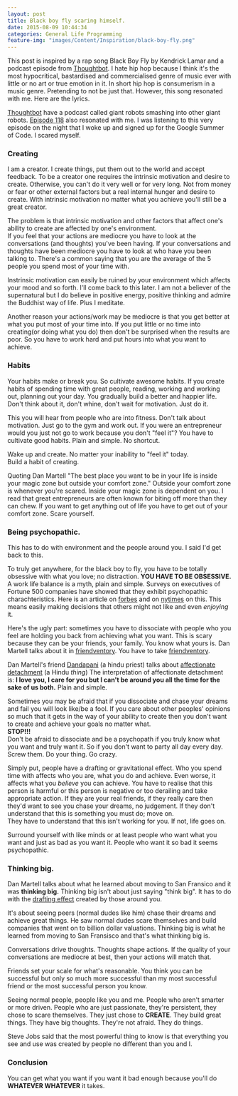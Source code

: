 ```yaml
---
layout: post
title: Black boy fly scaring himself.
date: 2015-08-09 10:44:34
categories: General Life Programming
feature-img: "images/Content/Inspiration/black-boy-fly.png"
---
```


This post is inspired by a rap song Black Boy Fly by Kendrick Lamar and a podcast episode from [Thoughtbot].
I hate hip hop because I think it's the most hypocritical, bastardised and commercialised genre of music ever with little or no art or true emotion in it.
In short hip hop is consumerism in a music genre. Pretending to not be just that.
However, this song resonated with me. Here are the lyrics.

<script src="http://ideone.com/e.js/HThTJd" type="text/javascript" ></script>

[Thoughtbot] have a podcast called giant robots smashing into other giant robots. [Episode 118] also resonated with me.
I was listening to this very episode on the night that I woke up and signed up for the Google Summer of Code. I scared myself.

### Creating

I am a creator. I create things, put them out to the world and accept feedback.
To be a creator one requires the intrinsic motivation and desire to create.
Otherwise, you can't do it very well or for very long.
Not from money or fear or other external factors but a real internal hunger and desire to create.
With intrinsic motivation no matter what you achieve you'll still be a great creator.

The problem is that intrinsic motivation and other factors that affect one's ability to create are affected by one's environment.  
If you feel that your actions are mediocre you have to look at the conversations (and thoughts) you've been having.
If your conversations and thoughts have been mediocre you have to look at who have you been talking to.
There's a common saying that you are the average of the 5 people you spend most of your time with.

Instrinsic motivation can easily be ruined by your environment which affects your mood and so forth.
I'll come back to this later.
I am not a believer of the supernatural but I do believe in positive energy, positive thinking and admire the Buddhist way of life.
Plus I meditate.

Another reason your actions/work may be mediocre is that you get better at what you put most of your time into.
If you put little or no time into creating(or doing what you do) then don't be surprised when the results are poor.
So you have to work hard and put hours into what you want to achieve.


### Habits

Your habits make or break you. So cultivate awesome habits.
If you create habits of spending time with great people, reading, working and working out, planning out your day.
You gradually build a better and happier life. Don't think about it, don't whine, don't wait for motivation. Just do it.  

This you will hear from people who are into fitness. Don't talk about motivation. Just go to the gym and work out.
If you were an entrepreneur would you just not go to work because you don't "feel it"?
You have to cultivate good habits. Plain and simple. No shortcut.  

Wake up and create. No matter your inability to "feel it" today.  
Build a habit of creating.

Quoting Dan Martell "The best place you want to be in your life is inside your magic zone but outside your comfort zone."
Outside your comfort zone is whenever you're scared. Inside your magic zone is dependent on you.
I read that great entrepreneurs are often known for biting off more than they can chew.
If you want to get anything out of life you have to get out of your comfort zone. Scare yourself.


### Being psychopathic.

This has to do with environment and the people around you. I said I'd get back to this.  

To truly get anywhere, for the black boy to fly, you have to be totally obsessive with what you love; no distraction.
**YOU HAVE TO BE OBSESSIVE.** A work life balance is a myth, plain and simple.
Surveys on executives of Fortune 500 companies have showed that they exhibit psychopathic charachteristics.
Here is an article on [forbes] and on [nytimes] on this.
This means easily making decisions that others might not like and even *enjoying* it. 

Here's the ugly part: sometimes you have to dissociate with people who you feel are holding you back from achieving what you want.
This is scary because they can be your friends, your family. You know what yours is. Dan Martell talks about it in [friendventory].
You have to take [friendventory].

Dan Martell's friend [Dandapani] (a hindu priest) talks about [affectionate detachment] (a Hindu *thing*)
The interpretation of affectionate detachment is: **I love you, I care for you but I can't be around you all the time for the sake of us both.** Plain and simple.

Sometimes you may be afraid that if you dissociate and chase your dreams and fail you will look like/be a fool.
If you care about other peoples' opinions so much that it gets in the way of your ability to create then you don't want to create and achieve your goals no matter what.  
**STOP!!!**  
Don't be afraid to dissociate and be a psychopath if you truly know what you want and truly want it. So if you don't want to party all day every day. Screw them. Do your thing. Go crazy.

Simply put, people have a drafting or gravitational effect.
Who you spend time with affects who you are, what you do and achieve. Even worse, it affects what you *believe* you can achieve.
You have to realise that this person is harmful or this person is negative or too derailing and take appropriate action.
If they are your real friends, if they really care then they'd want to see you chase your dreams, no judgement.
If they don't understand that this is something you must do; move on.  
They have to understand that this isn't working for you. If not, life goes on.

Surround yourself with like minds or at least people who want what you want and just as bad as you want it.
People who want it so bad it seems psychopathic.


### Thinking big.

Dan Martell talks about what he learned about moving to San Fransico and it was **thinking big.**
Thinking big isn't about  just saying "think big".
It has to do with the [drafting effect] created by those around you.

It's about seeing peers (normal dudes like him) chase their dreams and achieve great things.
He saw normal dudes scare themselves and build companies that went on to billion dollar valuations.
Thinking big is what he learned from moving to San Fransisco and that's what thinking big is.

Conversations drive thoughts. Thoughts shape actions. If the quality of your conversations are mediocre at best, then your actions will match that.

Friends set your scale for what's reasonable.
You think you can be successful but only so much more successful than my most successful friend or the most successful person you know.

Seeing normal people, people like you and me. People who aren't smarter or more driven. People who are just passionate, they're persistent, they chose to scare themselves. They just chose to **CREATE**. They build great things. They have big thoughts. They're not afraid. They do things.

Steve Jobs said that the most powerful thing to know is that everything you see and use was created by people no different than you and I.

### Conclusion

You can get what you want if you want it bad enough because you'll do **WHATEVER WHATEVER** it takes.

[Episode 118]: http://giantrobots.fm/118
[Thoughtbot]: https://thoughtbot.com/
[forbes]: http://www.forbes.com/sites/jeffbercovici/2011/06/14/why-some-psychopaths-make-great-ceos/
[nytimes]: http://www.nytimes.com/2011/05/17/books/the-psychopath-test-by-jon-ronson-review.html?_r=0
[affectionate detachment]: http://western-hindu.org/2009/03/23/affectionate-detachment/
[friendventory]: http://www.danmartell.com/friendventory/
[drafting effect]: https://en.wikipedia.org/wiki/Drafting_(aerodynamics)
[Dandapani]: http://dandapani.org/
